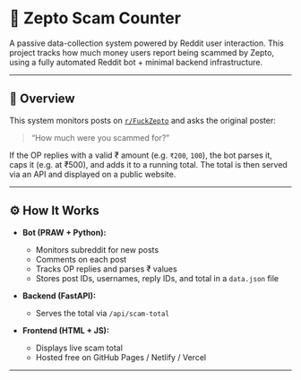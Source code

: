 # 🧾 Zepto Scam Counter

A passive data-collection system powered by Reddit user interaction. This project tracks how much money users report being scammed by Zepto, using a fully automated Reddit bot + minimal backend infrastructure.

---

## 🚀 Overview

This system monitors posts on [`r/FuckZepto`](https://reddit.com/r/FuckZepto) and asks the original poster:

> “How much were you scammed for?”

If the OP replies with a valid ₹ amount (e.g. `₹200`, `100`), the bot parses it, caps it (e.g. at ₹500), and adds it to a running total. The total is then served via an API and displayed on a public website.

---

## ⚙️ How It Works

- **Bot (PRAW + Python):**
  - Monitors subreddit for new posts
  - Comments on each post
  - Tracks OP replies and parses ₹ values
  - Stores post IDs, usernames, reply IDs, and total in a `data.json` file

- **Backend (FastAPI):**
  - Serves the total via `/api/scam-total`

- **Frontend (HTML + JS):**
  - Displays live scam total
  - Hosted free on GitHub Pages / Netlify / Vercel

---
